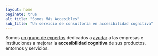 ```yaml
---
layout: home
paginate: true
alt_title: "Somos Más Accesibles"
sub_title: "Un servicio de consultoría en accesibilidad cognitiva"
---
```


 <p class='jumbo'>Somos <a href='{{ site.baseurl }}/nosotros.html'>un grupo de expertos</a> dedicados a <a href='{{ site.baseurl }}/servicios.html'>ayudar</a> a las empresas e instituciones a mejorar la <strong>accesibilidad cognitiva</strong> de sus productos, entornos y servicios.</p>